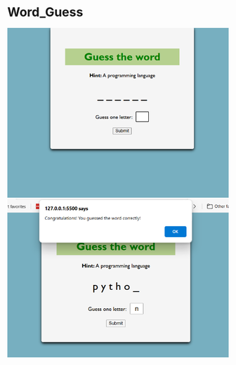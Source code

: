 # Word_Guess
![image alt](https://github.com/Shipra53/Word_Guess/blob/d00ccac2eeb9c9f973faec22f96f58eb57172ac3/Screenshot%202025-02-25%20175245.png)
![image alt](https://github.com/Shipra53/Word_Guess/blob/7a59c83ba0ae944248e4f1d731f78567d8ac5bc4/Screenshot%202025-02-25%20175328.png)
